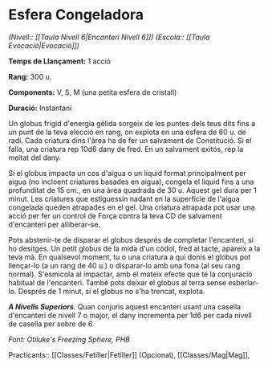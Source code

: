 # Esfera Congeladora

*(Nivell:: [[Taula Nivell 6|Encanteri Nivell 6]]) (Escola:: [[Taula Evocació|Evocació]])*

**Temps de Llançament:** 1 acció

**Rang:** 300 u.

**Components:** V, S, M (una petita esfera de cristall)

**Duració:** Instantani

Un globus frígid d'energia gèlida sorgeix de les puntes dels teus dits fins a un punt de la teva elecció en rang, on explota en una esfera de 60 u. de radi. Cada criatura dins l'àrea ha de fer un salvament de Constitució. Si el falla, una criatura rep 10d6 dany de fred. En un salvament exitós, rep la meitat del dany.

Si el globus impacta un cos d'aigua o un líquid format principalment per aigua (no incloent criatures basades en aigua), congela el líquid fins a una profunditat de 15 cm., en una àrea quadrada de 30 u. Aquest gel dura per 1 minut. Les criatures que estiguessin nadant en la superfície de l'aigua congelada queden atrapades en el gel. Una criatura atrapada pot usar una acció per fer un control de Força contra la teva CD de salvament d'encanteri per alliberar-se.

Pots abstenir-te de disparar el globus després de completar l'encanteri, si ho desitges. Un petit globus de la mida d'un còdol, fred al tacte, apareix a la teva mà. En qualsevol moment, tu o una criatura a qui donis el globus pot llençar-lo (a un rang de 40 u.) o disparar-lo amb una fona (al seu rang normal). S'esmicola al impactar, amb el mateix efecte que té la conjuració habitual de l'encanteri. També pots deixar el globus al terra sense esberlar-lo. Després de 1 minut, si el globus no s'ha trencat, explota.

***A Nivells Superiors***. Quan conjuris aquest encanteri usant una casella d'encanteri de nivell 7 o major, el dany incrementa per 1d6 per cada nivell de casella per sobre de 6.


*Font: Otiluke's Freezing Sphere, PHB*



Practicants:: [[Classes/Fetiller|Fetiller]] (Opcional), [[Classes/Mag|Mag]],